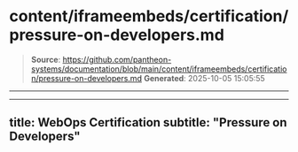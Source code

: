 # content/iframeembeds/certification/pressure-on-developers.md

> **Source**: https://github.com/pantheon-systems/documentation/blob/main/content/iframeembeds/certification/pressure-on-developers.md
> **Generated**: 2025-10-05 15:05:55

---

---
title: WebOps Certification
subtitle: "Pressure on Developers"
---

<Partial file="certification-guide/pressure-on-developers.md" />
